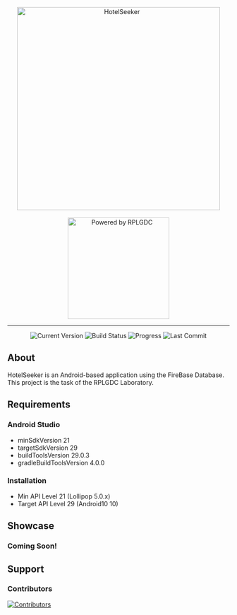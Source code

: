 <p align="center">
  <a href="#/">
    <img width="460" src="https://raw.githubusercontent.com/ArdityoCahyo/HotelSeeker/master/app/src/main/res/drawable/logo_dark.png" title="HotelSeeker" alt="HotelSeeker">
  </a>
  <br>
  <br>
  <img width=230" src="https://raw.githubusercontent.com/ArdityoCahyo/HotelSeeker/master/app/src/main/res/drawable/poweredby_dark.png" title="Powered by RPLGDC" alt="Powered by RPLGDC"/>
</p>
<hr/>
<p align="center">
  <img src="https://badgen.net/badge/version/v1.1-alpha/blue" title="Current Version" alt="Current Version">
  <img src="https://badgen.net/badge/build/alpha/grey" title="Build Status" alt="Build Status">
  <img src="https://badgen.net/badge/progress/45%25/yellow" title="Progress" alt="Progress">                                                                                 
  <img src="https://badgen.net/github/last-commit/ArdityoCahyo/HotelSeeker" title="Last Commit" alt="Last Commit">                                                                 
</p>

## About

HotelSeeker is an Android-based application using the FireBase Database. This project is the task of the RPLGDC Laboratory.

## Requirements

### Android Studio
* minSdkVersion 21
* targetSdkVersion 29
* buildToolsVersion 29.0.3
* gradleBuildToolsVersion 4.0.0

### Installation
* Min API Level 21      (Lollipop   5.0.x)
* Target API Level 29   (Android10  10)

## Showcase

### Coming Soon!

## Support

### Contributors

<a href="https://github.com/ArdityoCahyo/HotelSeeker/graphs/contributors">
  <img src="https://contributors-img.web.app/image?repo=ArdityoCahyo/HotelSeeker" title="Contributors" alt="Contributors"/>
</a>